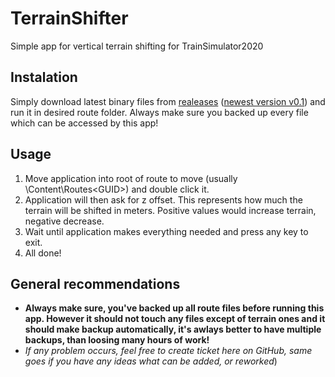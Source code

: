 # TerrainShifter
Simple app for vertical terrain shifting for TrainSimulator2020

## Instalation
Simply download latest binary files from [realeases](https://github.com/JachyHm/TerrainShifter/releases) ([newest version v0.1](https://github.com/JachyHm/TerrainShifter/releases/tag/v0.1)) and run it in desired route folder.
Always make sure you backed up every file which can be accessed by this app!

## Usage
1. Move application into root of route to move (usually <RailWorksRoot>\Content\Routes\<GUID>\) and double click it.
1. Application will then ask for z offset. This represents how much the terrain will be shifted in meters. Positive values would increase terrain, negative decrease.
1. Wait until application makes everything needed and press any key to exit.
1. All done!

## General recommendations
* **Always make sure, you've backed up all route files before running this app. However it should not touch any files except of terrain ones and it should make backup automatically, it's awlays better to have multiple backups, than loosing many hours of work!**
* *If any problem occurs, feel free to create ticket here on GitHub, same goes if you have any ideas what can be added, or reworked*)
